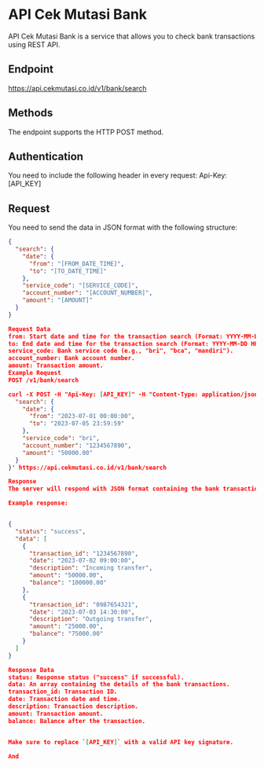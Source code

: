 # API Cek Mutasi Bank

API Cek Mutasi Bank is a service that allows you to check bank transactions using REST API.

## Endpoint

https://api.cekmutasi.co.id/v1/bank/search


## Methods

The endpoint supports the HTTP POST method.

## Authentication

You need to include the following header in every request: Api-Key: [API_KEY]


## Request

You need to send the data in JSON format with the following structure:

```json
{
  "search": {
    "date": {
      "from": "[FROM_DATE_TIME]",
      "to": "[TO_DATE_TIME]"
    },
    "service_code": "[SERVICE_CODE]",
    "account_number": "[ACCOUNT_NUMBER]",
    "amount": "[AMOUNT]"
  }
}

Request Data
from: Start date and time for the transaction search (Format: YYYY-MM-DD HH:MM:SS).
to: End date and time for the transaction search (Format: YYYY-MM-DD HH:MM:SS).
service_code: Bank service code (e.g., "bri", "bca", "mandiri").
account_number: Bank account number.
amount: Transaction amount.
Example Request
POST /v1/bank/search

curl -X POST -H "Api-Key: [API_KEY]" -H "Content-Type: application/json" -d '{
  "search": {
    "date": {
      "from": "2023-07-01 00:00:00",
      "to": "2023-07-05 23:59:59"
    },
    "service_code": "bri",
    "account_number": "1234567890",
    "amount": "50000.00"
  }
}' https://api.cekmutasi.co.id/v1/bank/search

Response
The server will respond with JSON format containing the bank transaction information that matches the request.

Example response:


{
  "status": "success",
  "data": [
    {
      "transaction_id": "1234567890",
      "date": "2023-07-02 09:00:00",
      "description": "Incoming transfer",
      "amount": "50000.00",
      "balance": "100000.00"
    },
    {
      "transaction_id": "0987654321",
      "date": "2023-07-03 14:30:00",
      "description": "Outgoing transfer",
      "amount": "25000.00",
      "balance": "75000.00"
    }
  ]
}

Response Data
status: Response status ("success" if successful).
data: An array containing the details of the bank transactions.
transaction_id: Transaction ID.
date: Transaction date and time.
description: Transaction description.
amount: Transaction amount.
balance: Balance after the transaction.


Make sure to replace `[API_KEY]` with a valid API key signature.

And
